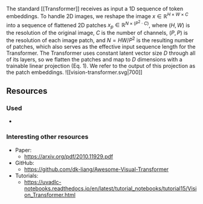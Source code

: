 The standard [[Transformer]] receives as input a 1D sequence of token embeddings. To handle 2D images, we reshape the image $x \in \mathbb{R}^{H×W ×C}$ into a sequence of flattened 2D patches $x_p \in \mathbb{R}^{N ×(P^2 \cdot C)}$, where $(H, W)$ is the resolution of the original image, $C$ is the number of channels, $(P, P)$ is the resolution of each image patch, and $N = HW/P^2$ is the resulting number of patches, which also serves as the effective input sequence length for the Transformer. The Transformer uses constant latent vector size $D$ through all of its layers, so we flatten the patches and map to $D$ dimensions with a trainable linear projection (Eq. 1). We refer to the output of this projection as the patch embeddings.
![[vision-transformer.svg|700]]
## Resources

### Used
- 
### Interesting other resources
- Paper:
	- https://arxiv.org/pdf/2010.11929.pdf
- GitHub:
	- https://github.com/dk-liang/Awesome-Visual-Transformer
- Tutorials:
	- https://uvadlc-notebooks.readthedocs.io/en/latest/tutorial_notebooks/tutorial15/Vision_Transformer.html